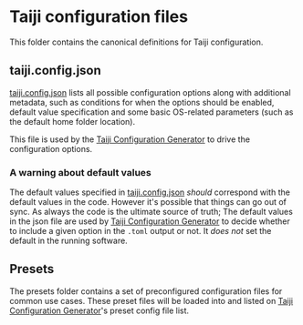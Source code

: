 # Taiji configuration files

This folder contains the canonical definitions for Taiji configuration. 

## taiji.config.json

[taiji.config.json] lists all possible configuration options along with additional metadata, such as conditions for when
the options should be enabled, default value specification and some basic OS-related parameters (such as the default
home folder location).

This file is used by the [Taiji Configuration Generator] to drive the configuration options.

### A warning about default values

The default values specified in [taiji.config.json] _should_ correspond with the default values in the code. However it's
possible that things can go out of sync. As always the code is the ultimate source of truth; The default values in the
json file are used by [Taiji Configuration Generator] to decide whether to include a given option in the `.toml` output
or not. It _does not_ set the default in the running software.
 
## Presets

The presets folder contains a set of preconfigured configuration files for common use cases. These preset files will be
loaded into and listed on [Taiji Configuration Generator]'s preset config file list.

[taiji.config.json]: ./taiji.config.json
[Taiji Configuration Generator]: https://config.taiji.com
